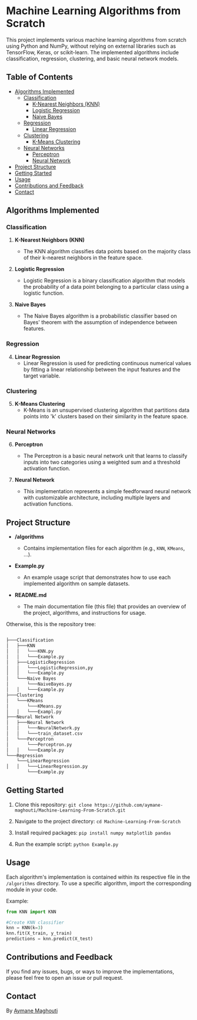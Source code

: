 # Machine Learning Algorithms from Scratch

This project implements various machine learning algorithms from scratch using Python and NumPy, without relying on external libraries such as TensorFlow, Keras, or scikit-learn. The implemented algorithms include classification, regression, clustering, and basic neural network models.

## Table of Contents

- [Algorithms Implemented](#algorithms-implemented)
  - [Classification](#classification)
    - [K-Nearest Neighbors (KNN)](#k-nearest-neighbors-knn)
    - [Logistic Regression](#logistic-regression)
    - [Naive Bayes](#naive-bayes)
  - [Regression](#regression)
    - [Linear Regression](#linear-regression)
  - [Clustering](#clustering)
    - [K-Means Clustering](#k-means-clustering)
  - [Neural Networks](#neural-networks)
    - [Perceptron](#perceptron)
    - [Neural Network](#neural-network)
- [Project Structure](#project-structure)
- [Getting Started](#getting-started)
- [Usage](#usage)
- [Contributions and Feedback](#contributions-and-feedback)
- [Contact](#contact)

## Algorithms Implemented

### Classification
1. **K-Nearest Neighbors (KNN)**
   - The KNN algorithm classifies data points based on the majority class of their k-nearest neighbors in the feature space.

2. **Logistic Regression**
   - Logistic Regression is a binary classification algorithm that models the probability of a data point belonging to a particular class using a logistic function.

3. **Naive Bayes**
   - The Naive Bayes algorithm is a probabilistic classifier based on Bayes' theorem with the assumption of independence between features.

### Regression
4. **Linear Regression**
   - Linear Regression is used for predicting continuous numerical values by fitting a linear relationship between the input features and the target variable.

### Clustering
5. **K-Means Clustering**
   - K-Means is an unsupervised clustering algorithm that partitions data points into 'k' clusters based on their similarity in the feature space.

### Neural Networks
6. **Perceptron**
   - The Perceptron is a basic neural network unit that learns to classify inputs into two categories using a weighted sum and a threshold activation function.

7. **Neural Network**
   - This implementation represents a simple feedforward neural network with customizable architecture, including multiple layers and activation functions.

## Project Structure

- **/algorithms**
  - Contains implementation files for each algorithm (e.g., `KNN`, `KMeans`, ...).

- **Example.py**
  - An example usage script that demonstrates how to use each implemented algorithm on sample datasets.

- **README.md**
  - The main documentation file (this file) that provides an overview of the project, algorithms, and instructions for usage.


Otherwise, this is the repository tree:

``` bash

├───Classification
│   ├───KNN
│   │   └───KNN.py
│   │   └───Example.py
│   ├───LogisticRegression
│   │   └───LogisticRegression,py
│   │   └───Example.py
│   └───Naive Bayes
│       └───NaiveBayes.py
│   │   └───Example.py
├───Clustering
│   └───KMeans
│       └───KMeans.py
│   │   └───Exampl.py
├───Neural Network
│   ├───Neural Network
│   │   └───NeuralNetwork.py
│   │   └───train_dataset.csv
│   └───Perceptron
│       └───Perceptron.py
│   │   └───Example.py
└───Regression
    └───LinearRegression
│   │   └───LinearRegression.py
        └───Example.py

```

## Getting Started

1. Clone this repository: `git clone https://github.com/aymane-maghouti/Machine-Learning-From-Scratch.git`

2. Navigate to the project directory: `cd Machine-Learning-From-Scratch`

3. Install required packages: `pip install numpy matplotlib pandas`

4. Run the example script: `python Example.py`

## Usage

Each algorithm's implementation is contained within its respective file in the `/algorithms` directory. To use a specific algorithm, import the corresponding module in your code.


Example:
``` python 
from KNN import KNN

#Create KNN classifier
knn = KNN(k=3)
knn.fit(X_train, y_train)
predictions = knn.predict(X_test)
```

## Contributions and Feedback

If you find any issues, bugs, or ways to improve the implementations, please feel free to open an issue or pull request.

## Contact

By <a href="https://www.linkedin.com/in/aymane-maghouti/" target="_blank">Aymane Maghouti</a><br>






